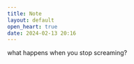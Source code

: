 ```yaml
---
title: Note
layout: default
open_heart: true
date: 2024-02-13 20:16
---
```


what happens when you stop screaming?
